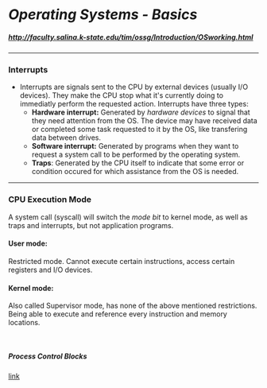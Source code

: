 # ***Operating Systems - Basics***
##### ***http://faculty.salina.k-state.edu/tim/ossg/Introduction/OSworking.html***
---
### **Interrupts**
- Interrupts are signals sent to the CPU by external devices (usually I/O devices). They make the CPU stop what it's currently doing to immediatly perform the requested action. Interrupts have three types:
    - **Hardware interrupt:** Generated by *hardware devices* to signal that they need attention from the OS. The device may have received data or completed some task requested to it by the OS, like transfering data between drives.
    - **Software interrupt:** Generated by programs when they want to request a system call to be performed by the operating system.
    - **Traps**: Generated by the CPU itself to indicate that some error or condition occured for which assistance from the OS is needed.

---

### **CPU Execution Mode**
A system call (syscall) will switch the *mode bit* to kernel mode, as well as traps and interrupts, but not application programs.

#### **User mode:** 
Restricted mode. Cannot execute certain instructions, access certain registers and I/O devices.

#### **Kernel mode:**
Also called Supervisor mode, has none of the above mentioned restrictions. Being able to execute and reference every instruction and memory locations.

<br/>
<h5 id='5-pcb'>Process Control Blocks</h5>

[link](#5-pcb)